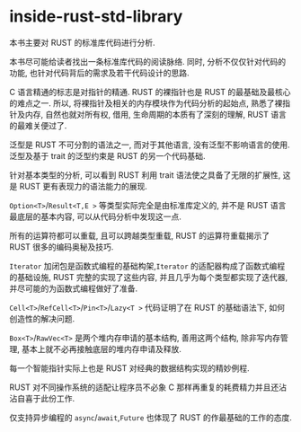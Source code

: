 # inside-rust-std-library

本书主要对 RUST 的标准库代码进行分析.

本书尽可能给读者找出一条标准库代码的阅读脉络. 同时, 分析不仅仅针对代码的功能, 也针对代码背后的需求及若干代码设计的思路.

C 语言精通的标志是对指针的精通. RUST 的裸指针也是 RUST 的最基础及最核心的难点之一. 所以, 将裸指针及相关的内存模块作为代码分析的起始点, 熟悉了裸指针及内存, 自然也就对所有权, 借用, 生命周期的本质有了深刻的理解, RUST 语言的最难关便过了.

泛型是 RUST 不可分割的语法之一, 而对于其他语言, 没有泛型不影响语言的使用. 泛型及基于 trait 的泛型约束是 RUST 的另一个代码基础.

针对基本类型的分析, 可以看到 RUST 利用 trait 语法使之具备了无限的扩展性, 这是 RUST 更有表现力的语法能力的展现.

`Option<T>`/`Result<T,E >` 等类型实际完全是由标准库定义的, 并不是 RUST 语言最底层的基本内容, 可以从代码分析中发现这一点.

所有的运算符都可以重载, 且可以跨越类型重载, RUST 的运算符重载揭示了 RUST 很多的编码奥秘及技巧.

`Iterator` 加闭包是函数式编程的基础构架,`Iterator` 的适配器构成了函数式编程的基础设施, RUST 完整的实现了这些内容, 并且几乎为每个类型都实现了迭代器, 并尽可能的为函数式编程做好了准备.

`Cell<T>`/`RefCell<T>`/`Pin<T>`/`Lazy<T >` 代码证明了在 RUST 的基础语法下, 如何创造性的解决问题.

`Box<T>`/`RawVec<T>` 是两个堆内存申请的基本结构, 善用这两个结构, 除非写内存管理, 基本上就不必再接触底层的堆内存申请及释放.

每一个智能指针实际上也是 RUST 对经典的数据结构实现的精妙例程.

RUST 对不同操作系统的适配让程序员不必象 C 那样再重复的耗费精力并且还沾沾自喜于此份工作.

仅支持异步编程的 `async`/`await`,`Future` 也体现了 RUST 的作最基础的工作的态度.

